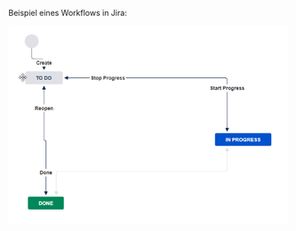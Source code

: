Beispiel eines Workflows in Jira:

![jira_workflow](folien/4_projektorganisation/images/jira_workflow.png "Jira: Workflows")
